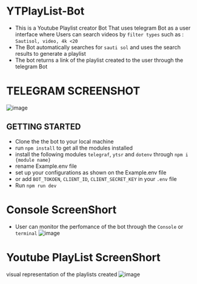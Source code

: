 # YTPlayList-Bot
- This is a Youtube Playlist creator Bot That uses telegram Bot as a user interface where Users can search videos by `filter types` such as :
`Sautisol, video, 4k <20`
- The Bot automatically searches for `sauti sol` and uses the search results to generate a playlist
- The bot returns a link of the playlist created to the user through the telegram Bot

# TELEGRAM SCREENSHOT
![image](https://user-images.githubusercontent.com/81178958/133167502-277e258f-1eb5-4875-908b-48a96cad9a70.png)

## GETTING STARTED
- Clone the the bot to your local machine 
- run `npm install` to get all the modules installed 
- install the following modules `telegraf`, `ytsr` and `dotenv` through `npm i {module name}`
- rename Example.env file
- set up your configurations as shown on the Example.env file
- or add `BOT_TOKOEN`, `CLIENT_ID`, `CLIENT_SECRET_KEY` in your `.env` file
- Run `npm run dev`

# Console ScreenShort
- User can monitor the perfomance of the bot through the `Console` or `terminal` 
![image](https://user-images.githubusercontent.com/81178958/133168590-ca8cfef4-7a24-42fe-9847-a5ade9e95521.png)

# Youtube PlayList ScreenShort
visual representation of the playlists created
![image](https://user-images.githubusercontent.com/81178958/133168879-8cc9e5ca-f461-4c21-ad39-2352b5b92694.png)

